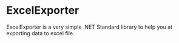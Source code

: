 # ExcelExporter
ExcelExporter is a very simple .NET Standard library to help you at exporting data to excel file.